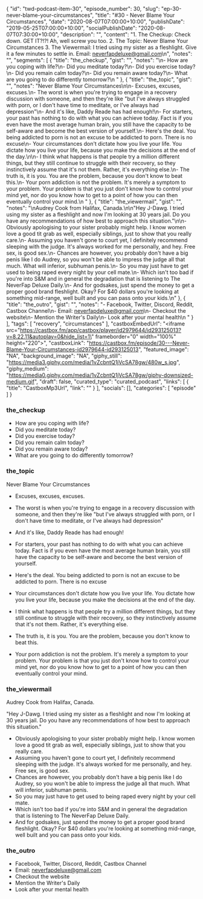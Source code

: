 {
	"id": "twd-podcast-item-30",
	"episode_number": 30,
	"slug": "ep-30-never-blame-your-circumstances",
	"title": "#30 - Never Blame Your Circumstances",
	"date": "2020-08-07T07:00:00+10:00",
	"publishDate": "2019-05-25T07:00:00+10:00",
	"socialPublishDate": "2020-08-07T07:30:00+10:00",
	"description": "",
	"content": "1. The Checkup: Check down. GET IT?!?! Ah, well screw you too. 2. The Topic: Never Blame Your Circumstances 3. The Viewermail: I tried using my sister as a fleshlight. Give it a few minutes to settle in. Email: neverfapdeluxe@gmail.com\n",
	"notes": "",
	"segments": [
		{
			"title": "the_checkup",
			"gist": "",
			"notes": "\n- How are you coping with life?\n- Did you meditate today?\n- Did you exercise today?\n- Did you remain calm today?\n- Did you remain aware today?\n- What are you going to do differently tomorrow?\n      "
		},
		{
			"title": "the_topic",
			"gist": "",
			"notes": "Never Blame Your Circumstances\n\n- Excuses, excuses, excuses.\n- The worst is when you're trying to engage in a recovery discussion with someone, and then they're like \"but I've always struggled with porn, or I don't have time to meditate, or I've always had depression\"\n- And it's like, Daddy Reade has had enough!\n- For starters, your past has nothing to do with what you can achieve today. Fact is if you even have the most average human brain, you still have the capacity to be self-aware and become the best version of yourself.\n- Here's the deal. You being addicted to porn is not an excuse to be addicted to porn. There is no excuse\n- Your circumstances don't dictate how you live your life. You dictate how you live your life, because you make the decisions at the end of the day.\n\n- I think what happens is that people try a million different things, but they still continue to struggle with their recovery, so they instinctively assume that it's not them. Rather, it's everything else.\n- The truth is, it is you. You are the problem, because you don't know to beat this.\n- Your porn addiction is not the problem. It's merely a symptom to your problem. Your problem is that you just don't know how to control your mind yet, nor do you know how to get to a point of how you can then eventually control your mind.\n      "
		},
		{
			"title": "the_viewermail",
			"gist": "",
			"notes": "\nAudrey Cook from Halifax, Canada.\n\n\"Hey J-Dawg. I tried using my sister as a fleshlight and now I'm looking at 30 years jail. Do you have any recommendations of how best to approach this situation.\"\n\n- Obviously apologising to your sister probably might help. I know women love a good tit grab as well, especially siblings, just to show that you really care.\n- Assuming you haven't gone to court yet, I definitely recommend sleeping with the judge. It's always worked for me personally, and hey. Free sex, is good sex.\n- Chances are however, you probably don't have a big penis like I do Audrey, so you won't be able to impress the judge all that much. What will inferior, subhuman penis.\n- So you may just have to get used to being raped every night by your cell mate.\n- Which isn't too bad if you're into S&M and in general the degradation that is listening to The NeverFap Deluxe Daily.\n- And for godsakes, just spend the money to get a proper good brand fleshlight. Okay? For $40 dollars you're looking at something mid-range, well built and you can pass onto your kids.\n"
		},
		{
			"title": "the_outro",
			"gist": "",
			"notes": "- Facebook, Twitter, Discord, Reddit, Castbox Channel\n- Email: neverfapdeluxe@gmail.com\n- Checkout the website\n- Mention the Writer's Daily\n- Look after your mental health\n      "
		}
	],
	"tags": [
		"recovery",
		"circumstances"
	],
	"castboxEmbedUrl": "<iframe src=\"https://castbox.fm/app/castbox/player/id2979644/id293125013?v=8.22.11&autoplay=0&hide_list=1\" frameborder=\"0\" width=\"100%\" height=\"220\"></iframe>",
	"castboxLink": "https://castbox.fm/episode/30---Never-Blame-Your-Circumstances-id2979644-id293125013",
	"featured_image": "NA",
	"background_image": "NA",
	"giphy_still": "https://media3.giphy.com/media/1vZcbntQ1jVcSA78gw/480w_s.jpg",
	"giphy_medium": "https://media0.giphy.com/media/1vZcbntQ1jVcSA78gw/giphy-downsized-medium.gif",
	"draft": false,
	"curated_type": "curated_podcast",
	"links": [
		{
			"title": "CastboxMp3Url",
			"link": ""
		}
	],
	"socials": [],
	"categories": [
		"episode"
	]
}

### the_checkup


- How are you coping with life?
- Did you meditate today?
- Did you exercise today?
- Did you remain calm today?
- Did you remain aware today?
- What are you going to do differently tomorrow?
      
### the_topic

Never Blame Your Circumstances

- Excuses, excuses, excuses.
- The worst is when you're trying to engage in a recovery discussion with someone, and then they're like "but I've always struggled with porn, or I don't have time to meditate, or I've always had depression"
- And it's like, Daddy Reade has had enough!
- For starters, your past has nothing to do with what you can achieve today. Fact is if you even have the most average human brain, you still have the capacity to be self-aware and become the best version of yourself.
- Here's the deal. You being addicted to porn is not an excuse to be addicted to porn. There is no excuse
- Your circumstances don't dictate how you live your life. You dictate how you live your life, because you make the decisions at the end of the day.

- I think what happens is that people try a million different things, but they still continue to struggle with their recovery, so they instinctively assume that it's not them. Rather, it's everything else.
- The truth is, it is you. You are the problem, because you don't know to beat this.
- Your porn addiction is not the problem. It's merely a symptom to your problem. Your problem is that you just don't know how to control your mind yet, nor do you know how to get to a point of how you can then eventually control your mind.
      
### the_viewermail


Audrey Cook from Halifax, Canada.

"Hey J-Dawg. I tried using my sister as a fleshlight and now I'm looking at 30 years jail. Do you have any recommendations of how best to approach this situation."

- Obviously apologising to your sister probably might help. I know women love a good tit grab as well, especially siblings, just to show that you really care.
- Assuming you haven't gone to court yet, I definitely recommend sleeping with the judge. It's always worked for me personally, and hey. Free sex, is good sex.
- Chances are however, you probably don't have a big penis like I do Audrey, so you won't be able to impress the judge all that much. What will inferior, subhuman penis.
- So you may just have to get used to being raped every night by your cell mate.
- Which isn't too bad if you're into S&M and in general the degradation that is listening to The NeverFap Deluxe Daily.
- And for godsakes, just spend the money to get a proper good brand fleshlight. Okay? For $40 dollars you're looking at something mid-range, well built and you can pass onto your kids.

### the_outro

- Facebook, Twitter, Discord, Reddit, Castbox Channel
- Email: neverfapdeluxe@gmail.com
- Checkout the website
- Mention the Writer's Daily
- Look after your mental health
      
